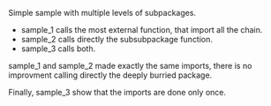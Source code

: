 Simple sample with multiple levels of subpackages. 

- sample_1 calls the most external function, that import all the chain.
- sample_2 calls directly the subsubpackage function.
- sample_3 calls both.

sample_1 and sample_2 made exactly the same imports,
there is no improvment calling directly the deeply burried package.

Finally, sample_3 show that the imports are done only once.
